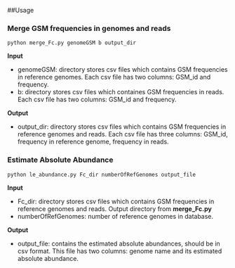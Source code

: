 ##Usage

### Merge GSM frequencies in genomes and reads

```
python merge_Fc.py genomeGSM b output_dir
```
**Input**
- genomeGSM: directory stores csv files which contains GSM frequencies in reference genomes. Each csv file has two columns: GSM_id and frequency.
- b: directory stores csv files which containes GSM frequencies in reads. Each csv file has two columns: GSM_id and frequency.

**Output**
- output_dir: directory stores csv files which contains GSM frequencies in reference genomes and reads. Each csv file has three columns: GSM_id, frequency in reference genome, frequency in reads.

### Estimate Absolute Abundance

```
python le_abundance.py Fc_dir numberOfRefGenomes output_file
```

**Input**
- Fc_dir: directory stores csv files which contains GSM frequencies in reference genomes and reads. Output directory from **merge_Fc.py**
- numberOfRefGenomes: number of reference genomes in database.

**Output**
- output_file: contains the estimated absolute abundances, should be in csv format. This file has two columns: genome name and its estimated absolute abundance. 
